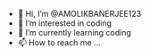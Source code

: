 - 👋 Hi, I’m @AMOLIKBANERJEE123
- 👀 I’m interested in coding
- 🌱 I’m currently learning coding
- 📫 How to reach me ...

<!---
AMOLIKBANERJEE123/AMOLIKBANERJEE123 is a ✨ special ✨ repository because its `README.md` (this file) appears on your GitHub profile.
You can click the Preview link to take a look at your changes.
--->
